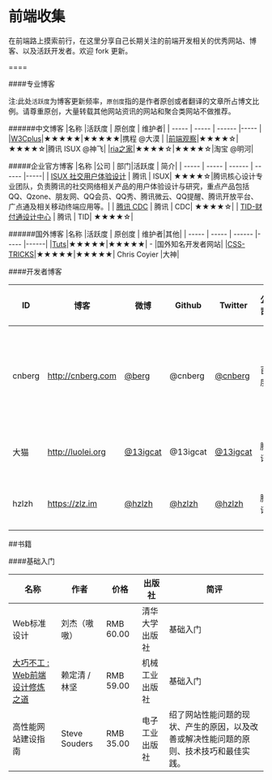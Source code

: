 前端收集
=================

在前端路上摸索前行，在这里分享自己长期关注的前端开发相关的优秀网站、博客、以及活跃开发者。欢迎 fork 更新。

====



####专业博客

注:此处`活跃度`为博客更新频率，`原创度`指的是作者原创或者翻译的文章所占博文比例。请尊重原创，大量转载其他网站资讯的网站和聚合类网站不做推荐。

######中文博客
|名称 |活跃度 | 原创度 | 维护者|
| ----- | ----- | ------ |----- |
|[W3Cplus](http://www.w3cplus.com/)|★★★★★|★★★★★|携程 @大漠 |
|[前端观察](http://www.qianduan.net/)|★★★★☆|★★★★☆|腾讯 ISUX @神飞|
|[ria之家](http://www.36ria.com//)|★★★★☆|★★★★☆|淘宝 @明河|

#####企业官方博客
|名称 |公司 | 部门|活跃度 | 简介|
| ----- | ----- | ------ | ------ |-----|
| [ISUX 社交用户体验设计](http://isux.tencent.com/) | 腾讯 |  ISUX| ★★★★☆|腾讯核心设计专业团队，负责腾讯的社交网络相关产品的用户体验设计与研究，重点产品包括QQ、Qzone、朋友网、QQ会员、QQ秀、腾讯微云、QQ提醒、腾讯开放平台、广点通及相关移动终端应用等。|
| [腾讯 CDC](http://cdc.tencent.com/) | 腾讯 |  CDC| ★★★★☆|
| [TID-财付通设计中心](http://tid.tenpay.com/) | 腾讯 |  TID| ★★★★☆|




######国外博客
|名称 |活跃度 | 原创度 | 维护者|其他|
| ----- | ----- | ------ |----- |------|
|[Tuts](http://hub.tutsplus.com/)|★★★★★|★★★★★| - |国外知名开发者网站|
|[CSS-TRICKS](http://www.36ria.com//)|★★★★★|★★★★★| Chris Coyier |大神|


####开发者博客

|ID |博客 |微博 |Github|Twitter| 公司 |关键字|
|-----|-----|------|------|-----|-----|------|
|cnberg| http://cnberg.com|[@berg](http://weibo.com/berg)|@cnberg|[@cnberg]()| 百度| 前端开发 骑行 旅游|
|大猫| http://luolei.org|[@13igcat](http://weibo.com/daemao)|@13igcat|[@13igcat]()|腾讯 |前端开发|
| hzlzh |https://zlz.im|[@hzlzh](http://weibo.com/hzlzh)|[@hzlzh](http://twittercom/hzlzh)|[@hzlzh](http://github.com/hzlzh)| 腾讯|前端开发|














##书籍

####基础入门

|名称 | 作者 | 价格 | 出版社|简评 |
| ----- | ----- | ------ |----- |------|
| Web标准设计 | 刘杰（嗷嗷） | RMB 60.00  | 清华大学出版社 |基础入门|
| [大巧不工 : Web前端设计修炼之道](http://book.douban.com/subject/4914146/) | 赖定清 / 林坚  | RMB 59.00  | 机械工业出版社|基础入门|
|高性能网站建设指南|Steve Souders |RMB 35.00|电子工业出版社|绍了网站性能问题的现状、产生的原因，以及改善或解决性能问题的原则、技术技巧和最佳实践。|










